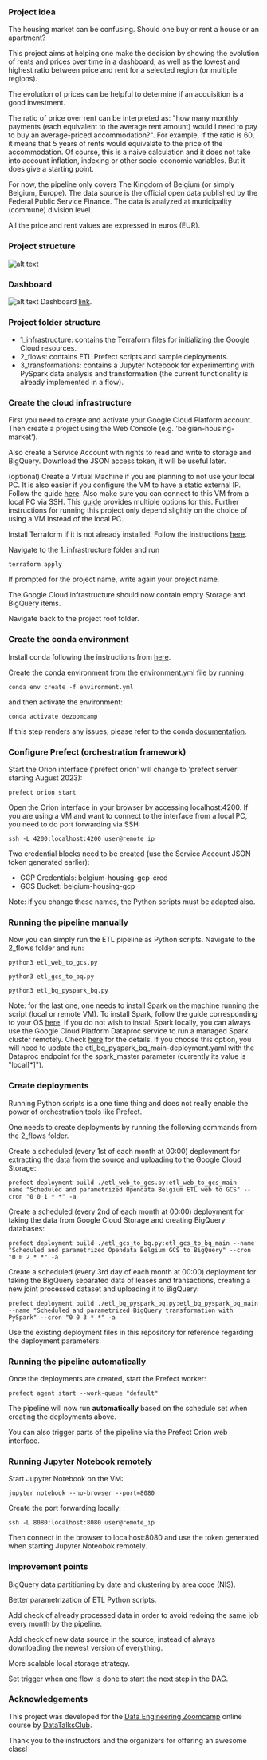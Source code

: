 ### Project idea

The housing market can be confusing. Should one buy or rent a house or an apartment? 

This project aims at helping one make the decision by showing the evolution of rents and prices over time in a dashboard, as well as the lowest and highest ratio between price and rent for a selected region (or multiple regions).

The evolution of prices can be helpful to determine if an acquisition is a good investment. 

The ratio of price over rent can be interpreted as: "how many monthly payments (each equivalent to the average rent amount) would I need to pay to buy an average-priced accommodation?". For example, if the ratio is 60, it means that 5 years of rents would equivalate to the price of the accommodation. Of course, this is a naive calculation and it does not take into account inflation, indexing or other socio-economic variables. But it does give a starting point.  

For now, the pipeline only covers The Kingdom of Belgium (or simply Belgium, Europe). The data source is the official open data published by the Federal Public Service Finance. The data is analyzed at municipality (commune) division level.   

All the price and rent values are expressed in euros (EUR).

### Project structure
![alt text](https://github.com/daniel-gheorghita/belgian_housing_buy_vs_rent/blob/main/project_structure_diagram_white_bg.png)


### Dashboard

![alt text](https://github.com/daniel-gheorghita/belgian_housing_buy_vs_rent/blob/main/dashboard.png)
Dashboard [link](https://lookerstudio.google.com/reporting/25d568fa-1a4d-4e6c-bc6c-33b9798f2b0b).

### Project folder structure

- 1_infrastructure: contains the Terraform files for initializing the Google Cloud resources.
- 2_flows: contains ETL Prefect scripts and sample deployments.
- 3_transformations: contains a Jupyter Notebook for experimenting with PySpark data analysis and transformation (the current functionality is already implemented in a flow). 

### Create the cloud infrastructure

First you need to create and activate your Google Cloud Platform account. Then create a project using the Web Console (e.g. 'belgian-housing-market').

Also create a Service Account with rights to read and write to storage and BigQuery. Download the JSON access token, it will be useful later.

(optional) Create a Virtual Machine if you are planning to not use your local PC. It is also easier if you configure the VM to have a static external IP. Follow the guide [here](https://cloud.google.com/compute/docs/ip-addresses/reserve-static-external-ip-address). Also make sure you can connect to this VM from a local PC via SSH. This [guide](https://kloudle.com/academy/5-ways-to-connect-to-your-gcp-vm-instances-using-ssh/) provides multiple options for this. Further instructions for running this project only depend slightly on the choice of using a VM instead of the local PC. 

Install Terraform if it is not already installed. Follow the instructions [here](https://developer.hashicorp.com/terraform/downloads). 

Navigate to the 1_infrastructure folder and run 
```
terraform apply
```

If prompted for the project name, write again your project name. 

The Google Cloud infrastructure should now contain empty Storage and BigQuery items.

Navigate back to the project root folder.

### Create the conda environment

Install conda following the instructions from [here](https://docs.conda.io/projects/conda/en/latest/user-guide/install/index.html).

Create the conda environment from the environment.yml file by running
```
conda env create -f environment.yml
```

and then activate the environment:
```
conda activate dezoomcamp
```

If this step renders any issues, please refer to the conda [documentation](https://conda.io/projects/conda/en/latest/user-guide/tasks/manage-environments.html#creating-an-environment-from-an-environment-yml-file).

### Configure Prefect (orchestration framework)

Start the Orion interface ('prefect orion' will change to 'prefect server' starting August 2023):
```
prefect orion start
```

Open the Orion interface in your browser by accessing localhost:4200. If you are using a VM and want to connect to the interface from a local PC, you need to do port forwarding via SSH:
```
ssh -L 4200:localhost:4200 user@remote_ip
```

Two credential blocks need to be created (use the Service Account JSON token generated earlier):
- GCP Credentials: belgium-housing-gcp-cred
- GCS Bucket: belgium-housing-gcp

Note: if you change these names, the Python scripts must be adapted also.

### Running the pipeline manually

Now you can simply run the ETL pipeline as Python scripts. Navigate to the 2_flows folder and run:
```
python3 etl_web_to_gcs.py
```

```
python3 etl_gcs_to_bq.py
```

```
python3 etl_bq_pyspark_bq.py
```

Note: for the last one, one needs to install Spark on the machine running the script (local or remote VM). To install Spark, follow the guide corresponding to your OS [here](https://github.com/DataTalksClub/data-engineering-zoomcamp/tree/main/week_5_batch_processing/setup). If you do not wish to install Spark locally, you can always use the Google Cloud Platform Dataproc service to run a managed Spark cluster remotely. Check [here](https://cloud.google.com/dataproc/docs/concepts/overview) for the details. If you choose this option, you will need to update the etl_bq_pyspark_bq_main-deployment.yaml with the Dataproc endpoint for the spark_master parameter (currently its value is "local[*]"). 

### Create deployments

Running Python scripts is a one time thing and does not really enable the power of orchestration tools like Prefect.

One needs to create deployments by running the following commands from the 2_flows folder.

Create a scheduled (every 1st of each month at 00:00) deployment for extracting the data from the source and uploading to the Google Cloud Storage:
```
prefect deployment build ./etl_web_to_gcs.py:etl_web_to_gcs_main --name "Scheduled and parametrized Opendata Belgium ETL web to GCS" --cron "0 0 1 * *" -a
```

Create a scheduled (every 2nd of each month at 00:00) deployment for taking the data from Google Cloud Storage and creating BigQuery databases:
```
prefect deployment build ./etl_gcs_to_bq.py:etl_gcs_to_bq_main --name "Scheduled and parametrized Opendata Belgium GCS to BigQuery" --cron "0 0 2 * *" -a
```

Create a scheduled (every 3rd day of each month at 00:00) deployment for taking the BigQuery separated data of leases and transactions, creating a new joint processed dataset and uploading it to BigQuery: 
```
prefect deployment build ./etl_bq_pyspark_bq.py:etl_bq_pyspark_bq_main --name "Scheduled and parametrized BigQuery transformation with PySpark" --cron "0 0 3 * *" -a
```

Use the existing deployment files in this repository for reference regarding the deployment parameters.

### Running the pipeline automatically

Once the deployments are created, start the Prefect worker:
```
prefect agent start --work-queue "default" 
```

The pipeline will now run **automatically** based on the schedule set when creating the deployments above. 

You can also trigger parts of the pipeline via the Prefect Orion web interface.


### Running Jupyter Notebook remotely

Start Jupyter Notebook on the VM:
```
jupyter notebook --no-browser --port=8080
```

Create the port forwarding locally:
```
ssh -L 8080:localhost:8080 user@remote_ip
```

Then connect in the browser to localhost:8080 and use the token generated when starting Jupyter Noteobok remotely.

### Improvement points

BigQuery data partitioning by date and clustering by area code (NIS). 

Better parametrization of ETL Python scripts.

Add check of already processed data in order to avoid redoing the same job every month by the pipeline.

Add check of new data source in the source, instead of always downloading the newest version of everything.

More scalable local storage strategy.

Set trigger when one flow is done to start the next step in the DAG. 

### Acknowledgements

This project was developed for the [Data Engineering Zoomcamp](https://github.com/DataTalksClub/data-engineering-zoomcamp) online course by [DataTalksClub](https://datatalks.club/).

Thank you to the instructors and the organizers for offering an awesome class!   


